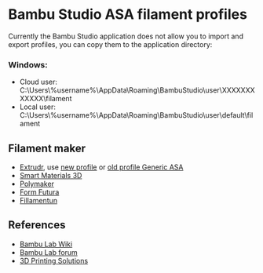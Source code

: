 # Bambu Studio ASA filament profiles
Currently the Bambu Studio application does not allow you to import and export profiles, you can copy them to the application directory:

### Windows:
* Cloud user: C:\Users\\%username%\AppData\Roaming\BambuStudio\user\XXXXXXXXXXXX\filament
* Local user: C:\Users\\%username%\AppData\Roaming\BambuStudio\user\default\filament

## Filament maker
* [Extrudr](https://www.extrudr.com/en/products/catalogue/?material=139), use [new profile](https://extrudr.com/shop-eu/page/material-profiles) or  [old profile Generic ASA](https://drive.google.com/drive/folders/19BNALPhnhwk5Jn3uk0v1VfVKf5aEAyj6)
* [Smart Materials 3D](https://www.smartmaterials3d.com/asa)
* [Polymaker](https://us.polymaker.com/products/polylite-asa?_pos=1&_sid=8bc739e8c&_ss=r)
* [Form Futura](https://formfutura.com/product/apollox/)
* [Fillamentun](https://fillamentum.com/collections/asa-filament/)

## References
* [Bambu Lab Wiki](https://wiki.bambulab.com/en/x1/manual/compatibility-and-parameter-settings-of-filaments)
* [Bambu Lab forum](https://forum.bambulab.com/t/asa-printing/4391/4)
* [3D Printing Solutions](https://www.3dprintingsolutions.com.au/User-Guides/how-to-3d-print-asa-filament)
